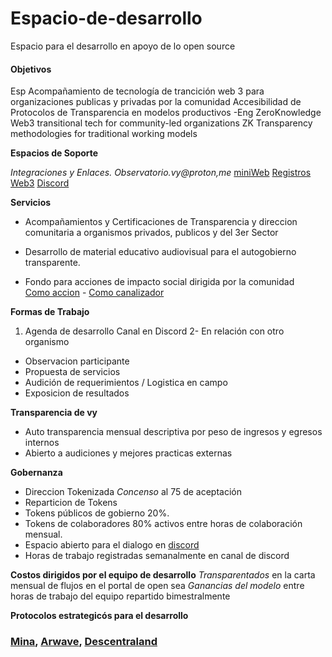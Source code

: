 # Espacio-de-desarrollo
Espacio para el desarrollo en apoyo de lo open source
#### Objetivos
Esp
Acompañamiento de tecnología de trancición web 3 para organizaciones publicas y privadas por la comunidad 
Accesibilidad de Protocolos de Transparencia en modelos productivos
-Eng
ZeroKnowledge Web3 transitional tech for community-led organizations
ZK Transparency methodologies for traditional working models

**Espacios de Soporte**

_Integraciones y Enlaces. Observatorio.vy@proton,me_
[miniWeb](https://linktr.ee/vy.oi)
[Registros Web3](https://opensea.io/Vy-OI)
[Discord](https://discord.gg/2vJ8uJfdcB) 

**Servicios**

- Acompañamientos y Certificaciones de Transparencia y direccion comunitaria a organismos privados, publicos y del 3er Sector

- Desarrollo de material educativo audiovisual para el autogobierno transparente.

- Fondo para acciones de impacto social dirigida por la comunidad  
[Como accion](https://docs.google.com/forms/d/e/1FAIpQLScBByosLjByVsFJjXGSJ0cuxRjFJlLg3kdOOFoBiQaEV5OY0w/viewform) - [Como canalizador ](Espacio-de-enlace-a-nuevos-canalizadores-enconstrucción.com)



**Formas de Trabajo**

1. Agenda de desarrollo Canal en Discord
2- En relación con otro organismo
- Observacion participante 
- Propuesta de servicios
- Audición de requerimientos / Logistica en campo
- Exposicion de resultados


**Transparencia de vy**

- Auto transparencia mensual descriptiva por peso de ingresos y egresos internos
- Abierto a audiciones y mejores practicas externas

**Gobernanza**

- Direccion Tokenizada _Concenso_ al 75 de aceptación
- Reparticion de Tokens
- Tokens públicos de gobierno 20%. 
- Tokens de colaboradores 80% activos entre horas de colaboración mensual.
- Espacio abierto para el dialogo en [discord](https://discord.gg/2vJ8uJfdcB)
- Horas de trabajo registradas semanalmente en canal de discord


**Costos dirigidos por el equipo de desarrollo** 
_Transparentados_ en la carta mensual de flujos en el portal de open sea
_Ganancias del modelo_ entre horas de trabajo del equipo repartido bimestralmente

  
**Protocolos estrategicós para el desarrollo**
### [Mina](https://minaprotocol.com/), [Arwave](https://www.arweave.org/), [Descentraland](https://decentraland.org/) 


